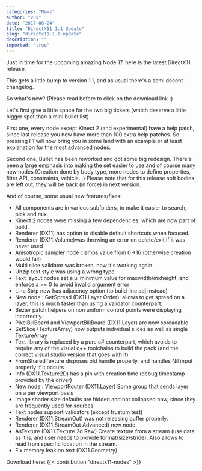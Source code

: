 ```yaml
---
categories: "News"
author: "vux"
date: "2017-06-24"
title: "DirectX11 1.1 Update"
slug: "directx11-1.1-update"
description: ""
imported: "true"
---
```



Just in time for the upcoming amazing Node 17, here is the latest DirectX11 release.

This gets a little bump to version 1.1, and as usual there's a semi decent changelog.

So what's new? (Please read before to click on the download link ;)

Let's first give a little space for the two big tickets (which deserve a little bigger spot than a mini bullet list)

First one, every node except Kinect 2 (and experimental) have a help patch, since last release you now have more than 100 extra help patches. So pressing F1 will now bring you in some land with an example or at least explanation for the most advanced nodes.

Second one, Bullet has been reworked and got some big redesign. There's been a large emphasis into making the set easier to use and of course many new nodes (Creation done by body type, more nodes to define properties, filter API, constraints, vehicle...)
Please note that for this release soft bodies are left out, they will be back (in force) in next version.

And of course, some usual new features/fixes:
* All components are in various subfolders, to make it easier to search, pick and mix.
* Kinect 2 nodes were missing a few dependencies, which are now part of build.
* Renderer (DX11) has option to disable default shortcuts when focused.
* Renderer (DX11.Volume)was throwing an error on delete/exit if it was never used
* Anisotropic sampler node clamps value from 0->16 (otherwise creation would fail)
* Multi slice validator was broken, now it's working again.
* Unzip text style was using a wrong type
* Text layout nodes set a ui minimum value for maxwidth/mxheight, and enforce a >= 0 to avoid invalid argument error
* Line Strip now has adjacency option (to build line adj instead)
* New node : GetSpread (DX11.Layer Order):  allows to get spread on a layer, this is much faster than using a validator counterpart.
* Bezier patch helpers on non uniform control points were displaying incorrectly.
* PixelBillBoard and ViewportBillBoard (DX11.Layer) are now spreadable
* SetSlice (TextureArray) now outputs individual slices as well as single TextureArray
* Text library is replaced by a pure c# counterpart, which avoids to require any of the visual c++ toolchains to build the pack (and the correct visual studio version that goes with it)
* FromSharedTexture disposes old handle properly, and handles Nil input properly if it occurs
* Info (DX11.Texture2D) has a pin with creation time (debug timestamp provided by the driver)
* New node : ViewportRouter (DX11.Layer) Some group that sends layer on a per viewport basis
* Image shader size defaults are hidden and not collapsed now, since they are frequently used for sources
* Text nodes support validators (except frustum test)
* Renderer (DX11.StreamOut) was not releasing buffer properly.
* Renderer (DX11.StreamOut Advanced) new node.
* AsTexture (DX11.Texture 2d Raw) Create texture from a stream (use data as it is, and user needs to provide format/size/stride). Also allows to read from specific location in the stream.
* Fix memory leak on text (DX11.Geometry)


Download here:
{{< contribution "directx11-nodes" >}}